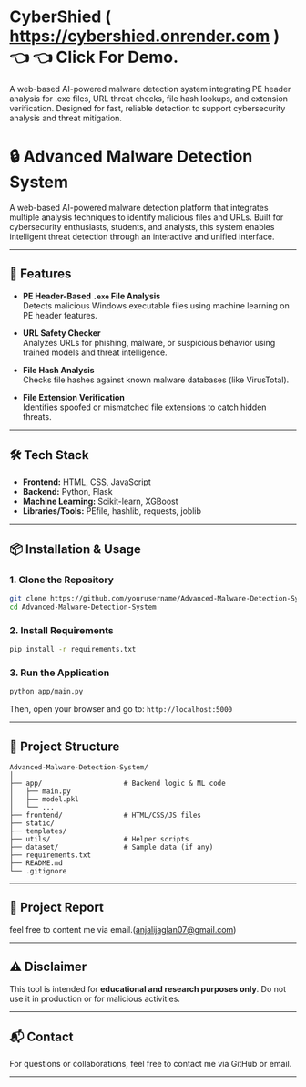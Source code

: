 # CyberShied ( https://cybershied.onrender.com )👈 👈 Click For Demo.
A web-based AI-powered malware detection system integrating PE header analysis for .exe files, URL threat checks, file hash lookups, and extension verification. Designed for fast, reliable detection to support cybersecurity analysis and threat mitigation.


# 🔒 Advanced Malware Detection System

A web-based AI-powered malware detection platform that integrates multiple analysis techniques to identify malicious files and URLs. Built for cybersecurity enthusiasts, students, and analysts, this system enables intelligent threat detection through an interactive and unified interface.

---

## 🚀 Features

- **PE Header-Based `.exe` File Analysis**  
  Detects malicious Windows executable files using machine learning on PE header features.

- **URL Safety Checker**  
  Analyzes URLs for phishing, malware, or suspicious behavior using trained models and threat intelligence.

- **File Hash Analysis**  
  Checks file hashes against known malware databases (like VirusTotal).

- **File Extension Verification**  
  Identifies spoofed or mismatched file extensions to catch hidden threats.

---

## 🛠️ Tech Stack

- **Frontend:** HTML, CSS, JavaScript  
- **Backend:** Python, Flask  
- **Machine Learning:** Scikit-learn, XGBoost  
- **Libraries/Tools:** PEfile, hashlib, requests, joblib

---

## 📦 Installation & Usage

### 1. Clone the Repository

```bash
git clone https://github.com/yourusername/Advanced-Malware-Detection-System.git
cd Advanced-Malware-Detection-System
```

### 2. Install Requirements

```bash
pip install -r requirements.txt
```

### 3. Run the Application

```bash
python app/main.py
```

Then, open your browser and go to:
`http://localhost:5000`

---

## 📁 Project Structure

```
Advanced-Malware-Detection-System/
│
├── app/                    # Backend logic & ML code
│   ├── main.py
│   ├── model.pkl
│   └── ...
├── frontend/               # HTML/CSS/JS files
├── static/
├── templates/
├── utils/                  # Helper scripts
├── dataset/                # Sample data (if any)
├── requirements.txt
├── README.md
└── .gitignore
```

---

## 📄 Project Report

feel free to content me via email.(anjalijaglan07@gmail.com)

---

## ⚠️ Disclaimer

This tool is intended for **educational and research purposes only**. Do not use it in production or for malicious activities.

---

## 📬 Contact

For questions or collaborations, feel free to contact me via GitHub or email.

---

